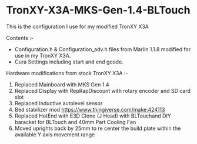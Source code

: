 # TronXY-X3A-MKS-Gen-1.4-BLTouch

This is the configuration I use for my modified TronXY X3A

Contents :-
* Configuration.h & Configuration_adv.h files from Marlin 1.1.8 modified for use in my TronXY X3A.
* Cura Settings including start and end gcode.

Hardware modifications from stock TronXY X3A :-
1. Replaced Mainboard with MKS Gen 1.4
2. Replaced Display with RepRapDiscount with rotary encoder and SD card slot
3. Replaced Inductive autolevel sensor
4. Bed stabilizer mod https://www.thingiverse.com/make:424113
5. Replaced HotEnd with E3D Clone (J Head) with BLTouchand DIY baracket for BLTouch and 40mm Part Cooling Fan
6. Moved uprights back by 25mm to re center the build plate within the available Y axis movement range
